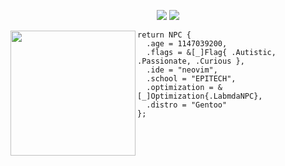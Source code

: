 <p align="center">
 <img src="https://c4.wallpaperflare.com/wallpaper/785/356/955/serial-experiments-lain-anime-lain-iwakura-anime-girls-wallpaper-preview.jpg">
 <img src="https://www.codewars.com/users/L33TSP34KER/badges/large">
</p>
<img align="left" width=200 src="https://upload.wikimedia.org/wikipedia/commons/4/48/Gentoo_Linux_logo_matte.svg">

```zig
return NPC {
  .age = 1147039200,
  .flags = &[_]Flag{ .Autistic, .Passionate, .Curious },
  .ide = "neovim",
  .school = "EPITECH",
  .optimization = &[_]Optimization{.LabmdaNPC},
  .distro = "Gentoo"
};
```
